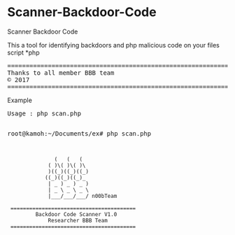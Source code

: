# Scanner-Backdoor-Code

<p>Scanner Backdoor Code</p>
<p>This a tool for identifying backdoors and php malicious code on your files script *php</p>

<pre>
====================================================================================================
Thanks to all member BBB team 
© 2017
====================================================================================================
</pre>

<p>Example</p>
<pre>
Usage : php scan.php

root@kamoh:~/Documents/ex# php scan.php 

                   (   (   (   
                 ( )\( )\( )\  
                 )((_)((_)((_) 
                ((_)((_)((_)_  
                 | _ ) _ ) _ ) 
                 | _ \ _ \ _ \ 
                 |___/___/___/ n00bTeam
                        
     ========================================                          
             Backdoor Code Scanner V1.0
                 Researcher BBB Team
     ======================================== 
</pre>
